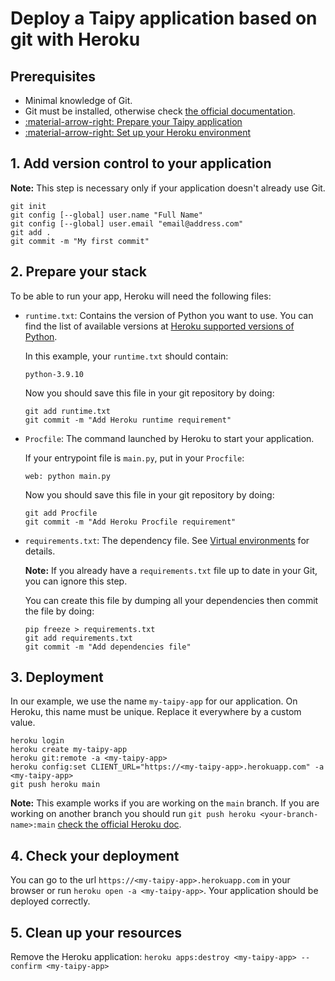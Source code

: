 # Deploy a Taipy application based on git with Heroku

## Prerequisites

- Minimal knowledge of Git.
- Git must be installed, otherwise check [the official documentation](https://git-scm.com/downloads).
- [:material-arrow-right: Prepare your Taipy application](prepare-taipy-for-deployment.md)
- [:material-arrow-right: Set up your Heroku environment](setup.md)

## 1. Add version control to your application

**Note:** This step is necessary only if your application doesn't already use Git.

```
git init
git config [--global] user.name "Full Name"
git config [--global] user.email "email@address.com"
git add .
git commit -m "My first commit"
```

## 2. Prepare your stack

To be able to run your app, Heroku will need the following files:

- `runtime.txt`: Contains the version of Python you want to use. You can find the list of available versions at
  [Heroku supported versions of Python](https://devcenter.heroku.com/articles/python-support#supported-runtimes).

    In this example, your `runtime.txt` should contain:
    ```
    python-3.9.10
    ```

    Now you should save this file in your git repository by doing:
    ```
    git add runtime.txt
    git commit -m "Add Heroku runtime requirement"
    ```

- `Procfile`: The command launched by Heroku to start your application.

    If your entrypoint file is `main.py`, put in your `Procfile`:
    ```
    web: python main.py
    ```

    Now you should save this file in your git repository by doing:
    ```
    git add Procfile
    git commit -m "Add Heroku Procfile requirement"
    ```

- `requirements.txt`: The dependency file. See [Virtual environments](https://docs.python.org/3/tutorial/venv.html)
  for details.

    **Note:** If you already have a `requirements.txt` file up to date in your Git, you can ignore this step.

    You can create this file by dumping all your dependencies then commit the file by doing:
    ```
    pip freeze > requirements.txt
    git add requirements.txt
    git commit -m "Add dependencies file"
    ```

## 3. Deployment

In our example, we use the name `my-taipy-app` for our application. On Heroku, this name must be unique. Replace it
everywhere by a custom value.

```
heroku login
heroku create my-taipy-app
heroku git:remote -a <my-taipy-app>
heroku config:set CLIENT_URL="https://<my-taipy-app>.herokuapp.com" -a <my-taipy-app>
git push heroku main
```

**Note:** This example works if you are working on the `main` branch. If you are working on another branch
you should run `git push heroku <your-branch-name>:main`
[check the official Heroku doc](https://devcenter.heroku.com/articles/git#deploying-from-a-branch-besides-main).

## 4. Check your deployment

You can go to the url `https://<my-taipy-app>.herokuapp.com` in your browser or run `heroku open -a <my-taipy-app>`.
Your application should be deployed correctly.

## 5. Clean up your resources

Remove the Heroku application: `heroku apps:destroy <my-taipy-app> --confirm <my-taipy-app>`
